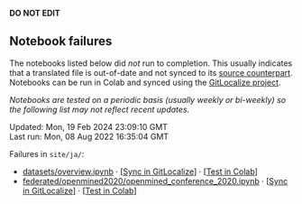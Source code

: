 __DO NOT EDIT__

## Notebook failures

The notebooks listed below did *not* run to completion. This usually indicates
that a translated file is out-of-date and not synced to its
[source counterpart](../en-snapshot/). Notebooks can be run in Colab and synced
using the [GitLocalize project](https://gitlocalize.com/tensorflow/docs-l10n).

*Notebooks are tested on a periodic basis (usually weekly or bi-weekly) so the
following list may not reflect recent updates.*

Updated: Mon, 19 Feb 2024 23:09:10 GMT<br/>
Last run: Mon, 08 Aug 2022 16:35:04 GMT

Failures in <code>site/ja/</code>:

* [datasets/overview.ipynb](https://github.com/tensorflow/docs-l10n/blob/master/site/ja/datasets/overview.ipynb) · [[Sync in GitLocalize](https://gitlocalize.com/repo/4592/ja/site/en-snapshot/datasets/overview.ipynb)] · [[Test in Colab](https://colab.research.google.com/github/tensorflow/docs-l10n/blob/master/site/ja/datasets/overview.ipynb)]
* [federated/openmined2020/openmined_conference_2020.ipynb](https://github.com/tensorflow/docs-l10n/blob/master/site/ja/federated/openmined2020/openmined_conference_2020.ipynb) · [[Sync in GitLocalize](https://gitlocalize.com/repo/4592/ja/site/en-snapshot/federated/openmined2020/openmined_conference_2020.ipynb)] · [[Test in Colab](https://colab.research.google.com/github/tensorflow/docs-l10n/blob/master/site/ja/federated/openmined2020/openmined_conference_2020.ipynb)]

